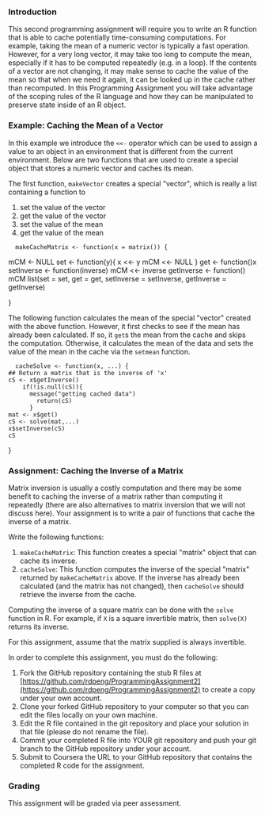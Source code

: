 ### Introduction

This second programming assignment will require you to write an R
function that is able to cache potentially time-consuming computations.
For example, taking the mean of a numeric vector is typically a fast
operation. However, for a very long vector, it may take too long to
compute the mean, especially if it has to be computed repeatedly (e.g.
in a loop). If the contents of a vector are not changing, it may make
sense to cache the value of the mean so that when we need it again, it
can be looked up in the cache rather than recomputed. In this
Programming Assignment you will take advantage of the scoping rules of
the R language and how they can be manipulated to preserve state inside
of an R object.

### Example: Caching the Mean of a Vector

In this example we introduce the `<<-` operator which can be used to
assign a value to an object in an environment that is different from the
current environment. Below are two functions that are used to create a
special object that stores a numeric vector and caches its mean.

The first function, `makeVector` creates a special "vector", which is
really a list containing a function to

1.  set the value of the vector
2.  get the value of the vector
3.  set the value of the mean
4.  get the value of the mean

<!-- -->

      makeCacheMatrix <- function(x = matrix()) {
  mCM <- NULL
  set <- function(y){
    x <<- y
    mCM <<- NULL
  }
  get <- function()x
  setInverse <- function(inverse) mCM <<- inverse
  getInverse <- function() mCM 
  list(set = set, 
       get = get, 
       setInverse = setInverse, 
       getInverse = getInverse)


}

The following function calculates the mean of the special "vector"
created with the above function. However, it first checks to see if the
mean has already been calculated. If so, it `get`s the mean from the
cache and skips the computation. Otherwise, it calculates the mean of
the data and sets the value of the mean in the cache via the `setmean`
function.

      cacheSolve <- function(x, ...) {
    ## Return a matrix that is the inverse of 'x'
    cS <- x$getInverse()
        if(!is.null(cS)){
          message("getting cached data")
            return(cS)
          }
    mat <- x$get()
    cS <- solve(mat,...)
    x$setInverse(cS)
    cS
  }

### Assignment: Caching the Inverse of a Matrix

Matrix inversion is usually a costly computation and there may be some
benefit to caching the inverse of a matrix rather than computing it
repeatedly (there are also alternatives to matrix inversion that we will
not discuss here). Your assignment is to write a pair of functions that
cache the inverse of a matrix.

Write the following functions:

1.  `makeCacheMatrix`: This function creates a special "matrix" object
    that can cache its inverse.
2.  `cacheSolve`: This function computes the inverse of the special
    "matrix" returned by `makeCacheMatrix` above. If the inverse has
    already been calculated (and the matrix has not changed), then
    `cacheSolve` should retrieve the inverse from the cache.

Computing the inverse of a square matrix can be done with the `solve`
function in R. For example, if `X` is a square invertible matrix, then
`solve(X)` returns its inverse.

For this assignment, assume that the matrix supplied is always
invertible.

In order to complete this assignment, you must do the following:

1.  Fork the GitHub repository containing the stub R files at
    [https://github.com/rdpeng/ProgrammingAssignment2](https://github.com/rdpeng/ProgrammingAssignment2)
    to create a copy under your own account.
2.  Clone your forked GitHub repository to your computer so that you can
    edit the files locally on your own machine.
3.  Edit the R file contained in the git repository and place your
    solution in that file (please do not rename the file).
4.  Commit your completed R file into YOUR git repository and push your
    git branch to the GitHub repository under your account.
5.  Submit to Coursera the URL to your GitHub repository that contains
    the completed R code for the assignment.

### Grading

This assignment will be graded via peer assessment.

